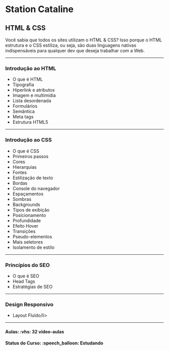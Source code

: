 <h1>Station Cataline</h1>

<h2>HTML & CSS</h2>

<p>Você sabia que todos os sites utilizam o HTML & CSS? Isso porque o HTML estrutura e o CSS estiliza, ou seja, são duas linguagens nativas indispensáveis para qualquer dev que deseja trabalhar com a Web.</p>

<hr>

<h3>Introdução ao HTML</h3>
<ul>
  <li>O que é HTML</li>
  <li>Tipografia</li>
  <li>Hiperlink e atributos</li>
  <li>Imagem e multimídia</li>
  <li>Lista desordenada</li>
  <li>Formulários</li>
  <li>Semântica</li>
  <li>Meta tags</li>
  <li>Estrutura HTML5</li>
</ul>

<hr>

<h3>Introdução ao CSS</h3>
<ul>
  <li>O que é CSS</li>
  <li>Primeiros passos</li>
  <li>Cores</li>
  <li>Hierarquias</li>
  <li>Fontes</li>
  <li>Estilização de texto</li>
  <li>Bordas</li>
  <li>Console do navegador</li>
  <li>Espaçamentos</li>
  <li>Sombras</li>
  <li>Backgrounds</li>
  <li>Tipos de exibição</li>
  <li>Posicionamento</li>
  <li>Profundidade</li>
  <li>Efeito Hover</li>
  <li>Transições</li>
  <li>Pseudo-elementos</li>
  <li>Mais seletores</li>
  <li>Isolamento de estilo</li>
</ul>

<hr>

<h3>Princípios do SEO</h3>
<ul>
  <li>O que é SEO</li>
  <li>Head Tags</li>
  <li>Estratégias de SEO</li>
</ul>

<hr>

<h3>Design Responsivo</h3>
<ul>
  <li>Layout Fluído/li>
</ul>

<hr>

<h4><b>Aulas:</b> :vhs: 32 video-aulas</h4>
<h4><b>Status do Curso:</b> :speech_balloon: Estudando</h4>
